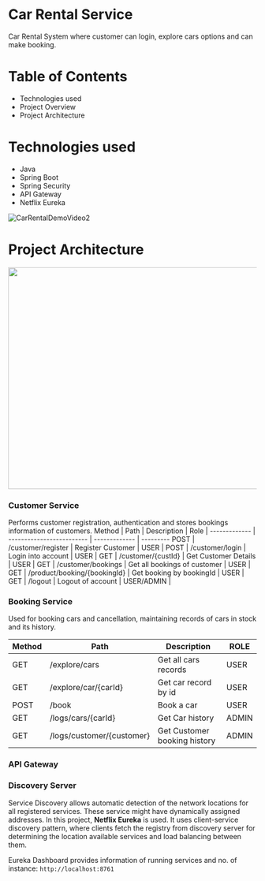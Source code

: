 # Car Rental Service
Car Rental System where customer can login, explore cars options and can make booking.

# Table of Contents
* Technologies used 
* Project Overview
* Project Architecture

# Technologies used
* Java
* Spring Boot
* Spring Security
* API Gateway
* Netflix Eureka


![CarRentalDemoVideo2](https://user-images.githubusercontent.com/59741887/200380142-9c93459f-58f1-40d5-b1bb-1d404c576a50.gif)

# Project Architecture
<img src="https://user-images.githubusercontent.com/59741887/200380408-9a9fa591-3765-41b7-a86c-9e9615662382.PNG" width="600" height="450"/>


###  Customer Service
Performs customer registration, authentication and stores bookings information of customers. 
Method	| Path	| Description	| Role |
------------- | ------------------------- | ------------- | ---------
POST | /customer/register | Register Customer | USER |
POST | /customer/login | Login into account | USER |
GET	| /customer/{custId}	| Get Customer Details | USER | 
GET	| /customer/bookings	| Get all bookings of customer | USER | 
GET	| /product/booking/{bookingId}	| Get booking by bookingId	| USER | 
GET | /logout | Logout of account | USER/ADMIN | 
 
### Booking Service
Used for booking cars and cancellation, maintaining records of cars in stock and its history. 

Method	| Path	| Description	| ROLE
------------- | ------------------------- | ------------- | ------------
GET | /explore/cars | Get all cars records | USER
GET | /explore/car/{carId} | Get car record by id | USER
POST	| /book	| Book a car | USER
GET	| /logs/cars/{carId}	| Get Car history	 | ADMIN
GET	| /logs/customer/{customer}	| Get Customer booking history	| ADMIN

### API Gateway


### Discovery Server

Service Discovery allows automatic detection of the network locations for all registered services. These service might have dynamically assigned addresses. 
In this project, <b>Netflix Eureka</b> is used. It uses client-service discovery pattern, where clients fetch the registry from discovery server for determining the location available services and load balancing between them. 

Eureka Dashboard provides information of running services and no. of instance: `http://localhost:8761`




